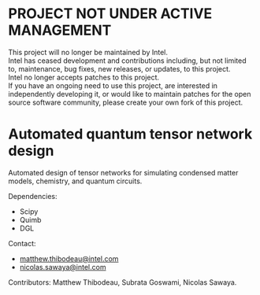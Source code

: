 # PROJECT NOT UNDER ACTIVE MANAGEMENT #  
This project will no longer be maintained by Intel.  
Intel has ceased development and contributions including, but not limited to, maintenance, bug fixes, new releases, or updates, to this project.  
Intel no longer accepts patches to this project.  
 If you have an ongoing need to use this project, are interested in independently developing it, or would like to maintain patches for the open source software community, please create your own fork of this project.  
  
# Automated quantum tensor network design
Automated design of tensor networks for simulating condensed matter models, chemistry, and quantum circuits.

Dependencies:
* Scipy
* Quimb
* DGL


Contact:
* matthew.thibodeau@intel.com
* nicolas.sawaya@intel.com


Contributors:
Matthew Thibodeau, Subrata Goswami, Nicolas Sawaya.



